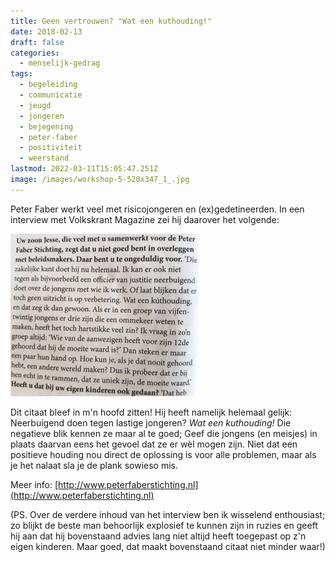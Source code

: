 ```yaml
---
title: Geen vertrouwen? "Wat een kuthouding!"
date: 2018-02-13
draft: false
categories:
  - menselijk-gedrag
tags:
  - begeleiding
  - communicatie
  - jeugd
  - jongeren
  - bejegening
  - peter-faber
  - positiviteit
  - weerstand
lastmod: 2022-03-11T15:05:47.251Z
image: /images/workshop-5-520x347_1_.jpg
---
```


Peter Faber werkt veel met risicojongeren en (ex)gedetineerden. In een interview met Volkskrant Magazine zei hij daarover het volgende:

[![Citaat uit een interview met Peter Faber in Volkskrant Magazine (20-01-2018)](images/20180210_091955-300x260.jpg)](http://www.stijnbiemans.nl/wp-content/uploads/2018/02/20180210_091955.jpg)

Dit citaat bleef in m'n hoofd zitten! Hij heeft namelijk helemaal gelijk: Neerbuigend doen tegen lastige jongeren? _Wat een kuthouding!_ Die negatieve blik kennen ze maar al te goed; Geef die jongens (en meisjes) in plaats daarvan eens het gevoel dat ze er wèl mogen zijn. Niet dat een positieve houding nou direct de oplossing is voor alle problemen, maar als je het nalaat sla je de plank sowieso mis.

Meer info: [http://www.peterfaberstichting.nl](http://www.peterfaberstichting.nl)

(PS. Over de verdere inhoud van het interview ben ik wisselend enthousiast; zo blijkt de beste man behoorlijk explosief te kunnen zijn in ruzies en geeft hij aan dat hij bovenstaand advies lang niet altijd heeft toegepast op z'n eigen kinderen. Maar goed, dat maakt bovenstaand citaat niet minder waar!)
